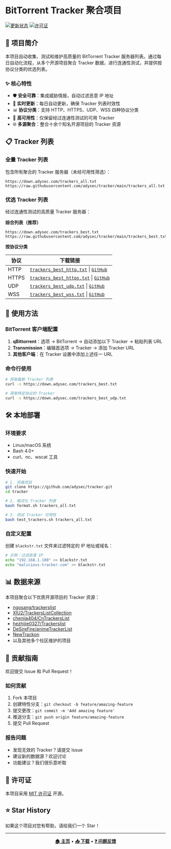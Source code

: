 # BitTorrent Tracker 聚合项目

[![更新状态](https://github.com/adysec/tracker/workflows/Daily%20Update%20Tracker/badge.svg)](https://github.com/adysec/tracker/actions)
[![许可证](https://img.shields.io/github/license/adysec/tracker)](LICENSE)

## 📖 项目简介

本项目自动收集、测试和维护高质量的 BitTorrent Tracker 服务器列表。通过每日自动化流程，从多个开源项目聚合 Tracker 数据，进行连通性测试，并提供按协议分类的优选列表。

### ✨ 核心特性

- 🛡️ **安全可靠**：集成威胁情报，自动过滤恶意 IP 地址
- 🔄 **实时更新**：每日自动更新，确保 Tracker 列表时效性
- 📊 **协议分类**：支持 HTTP、HTTPS、UDP、WSS 四种协议分类
- 🚀 **高可用性**：仅保留经过连通性测试的可用 Tracker
- 🌐 **多源聚合**：整合十余个知名开源项目的 Tracker 资源

## 📋 Tracker 列表

### 全量 Tracker 列表

包含所有聚合的 Tracker 服务器（未经可用性筛选）：

```
https://down.adysec.com/trackers_all.txt
https://raw.githubusercontent.com/adysec/tracker/main/trackers_all.txt
```

### 优选 Tracker 列表

经过连通性测试的高质量 Tracker 服务器：

**综合列表（推荐）**
```
https://down.adysec.com/trackers_best.txt
https://raw.githubusercontent.com/adysec/tracker/main/trackers_best.txt
```

**按协议分类**

| 协议 | 下载链接 |
|------|----------|
| HTTP | [`trackers_best_http.txt`](https://down.adysec.com/trackers_best_http.txt) \| [`GitHub`](https://raw.githubusercontent.com/adysec/tracker/main/trackers_best_http.txt) |
| HTTPS | [`trackers_best_https.txt`](https://down.adysec.com/trackers_best_https.txt) \| [`GitHub`](https://raw.githubusercontent.com/adysec/tracker/main/trackers_best_https.txt) |
| UDP | [`trackers_best_udp.txt`](https://down.adysec.com/trackers_best_udp.txt) \| [`GitHub`](https://raw.githubusercontent.com/adysec/tracker/main/trackers_best_udp.txt) |
| WSS | [`trackers_best_wss.txt`](https://down.adysec.com/trackers_best_wss.txt) \| [`GitHub`](https://raw.githubusercontent.com/adysec/tracker/main/trackers_best_wss.txt) |

## 🔧 使用方法

### BitTorrent 客户端配置

1. **qBittorrent**：选项 → BitTorrent → 自动添加以下 Tracker → 粘贴列表 URL
2. **Transmission**：编辑首选项 → Tracker → 添加 Tracker URL
3. **其他客户端**：在 Tracker 设置中添加上述任一 URL

### 命令行使用

```bash
# 获取最新 Tracker 列表
curl -s https://down.adysec.com/trackers_best.txt

# 获取特定协议的 Tracker
curl -s https://down.adysec.com/trackers_best_udp.txt
```

## 🛠️ 本地部署

### 环境要求

- Linux/macOS 系统
- Bash 4.0+
- curl、nc、wscat 工具

### 快速开始

```bash
# 1. 克隆项目
git clone https://github.com/adysec/tracker.git
cd tracker

# 2. 格式化 Tracker 列表
bash format.sh trackers_all.txt

# 3. 测试 Tracker 可用性
bash test_trackers.sh trackers_all.txt
```

### 自定义配置

创建 `blackstr.txt` 文件来过滤特定的 IP 地址或域名：

```bash
# 示例：过滤恶意 IP
echo "192.168.1.100" >> blackstr.txt
echo "malicious-tracker.com" >> blackstr.txt
```

## 📊 数据来源

本项目聚合以下优质开源项目的 Tracker 资源：

- [ngosang/trackerslist](https://github.com/ngosang/trackerslist)
- [XIU2/TrackersListCollection](https://github.com/XIU2/TrackersListCollection)
- [chenjia404/CnTrackersList](https://github.com/chenjia404/CnTrackersList)
- [hezhijie0327/Trackerslist](https://github.com/hezhijie0327/Trackerslist)
- [DeSireFire/animeTrackerList](https://github.com/DeSireFire/animeTrackerList)
- [NewTrackon](https://newtrackon.com/)
- 以及其他多个社区维护的项目

## 🤝 贡献指南

欢迎提交 Issue 和 Pull Request！

### 如何贡献

1. Fork 本项目
2. 创建特性分支：`git checkout -b feature/amazing-feature`
3. 提交更改：`git commit -m 'Add amazing feature'`
4. 推送分支：`git push origin feature/amazing-feature`
5. 提交 Pull Request

### 报告问题

- 发现无效的 Tracker？请提交 Issue
- 建议新的数据源？欢迎讨论
- 功能建议？我们很乐意听取

## 📄 许可证

本项目采用 [MIT 许可证](LICENSE) 开源。

## ⭐ Star History

如果这个项目对您有帮助，请给我们一个 Star！

---

<div align="center">

**[🏠 主页](https://github.com/adysec/tracker)** • 
**[📥 下载](https://down.adysec.com/)** • 
**[❓ 问题反馈](https://github.com/adysec/tracker/issues)**

</div>
